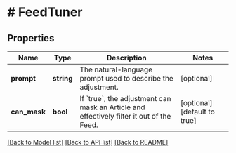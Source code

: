 # # FeedTuner

## Properties

| Name         | Type       | Description                                                                                        | Notes                        |
| ------------ | ---------- | -------------------------------------------------------------------------------------------------- | ---------------------------- |
| **prompt**   | **string** | The natural-language prompt used to describe the adjustment.                                       | [optional]                   |
| **can_mask** | **bool**   | If &#x60;true&#x60;, the adjustment can mask an Article and effectively filter it out of the Feed. | [optional] [default to true] |

[[Back to Model list]](../../README.md#models) [[Back to API list]](../../README.md#endpoints) [[Back to README]](../../README.md)
